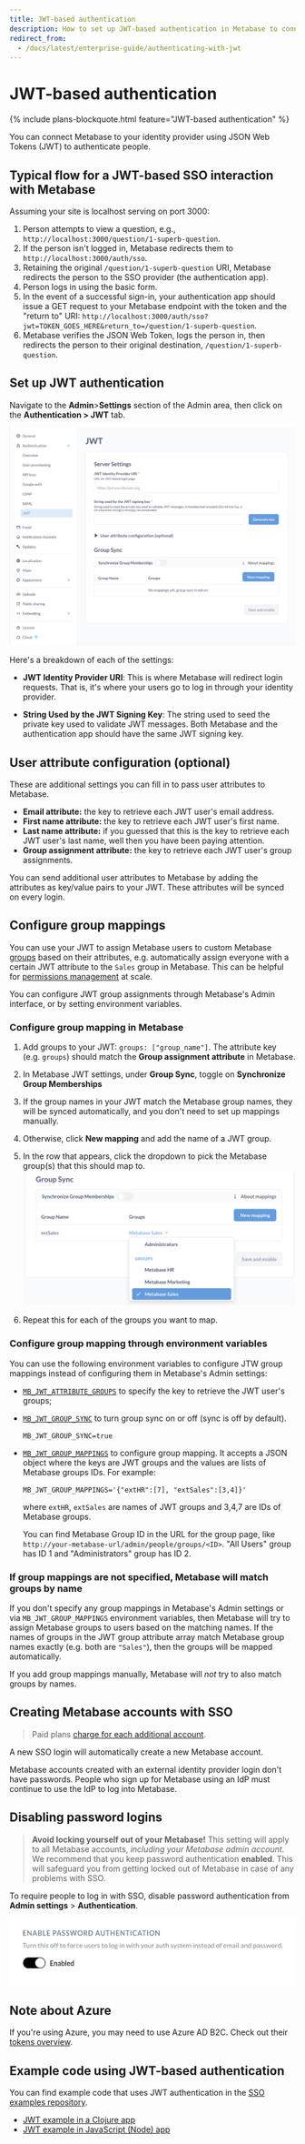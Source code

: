 ```yaml
---
title: JWT-based authentication
description: How to set up JWT-based authentication in Metabase to connect with your identity provider and manage user access.
redirect_from:
  - /docs/latest/enterprise-guide/authenticating-with-jwt
---
```


# JWT-based authentication

{% include plans-blockquote.html feature="JWT-based authentication" %}

You can connect Metabase to your identity provider using JSON Web Tokens (JWT) to authenticate people.

## Typical flow for a JWT-based SSO interaction with Metabase

Assuming your site is localhost serving on port 3000:

1. Person attempts to view a question, e.g., `http://localhost:3000/question/1-superb-question`.
2. If the person isn't logged in, Metabase redirects them to `http://localhost:3000/auth/sso`.
3. Retaining the original `/question/1-superb-question` URI, Metabase redirects the person to the SSO provider (the authentication app).
4. Person logs in using the basic form.
5. In the event of a successful sign-in, your authentication app should issue a GET request to your Metabase endpoint with the token and the "return to" URI: `http://localhost:3000/auth/sso?jwt=TOKEN_GOES_HERE&return_to=/question/1-superb-question`.
6. Metabase verifies the JSON Web Token, logs the person in, then redirects the person to their original destination, `/question/1-superb-question`.

## Set up JWT authentication

Navigate to the **Admin**>**Settings** section of the Admin area, then click on the **Authentication > JWT** tab.

![JWT form](images/JWT-auth-form.png)

Here's a breakdown of each of the settings:

- **JWT Identity Provider URI**: This is where Metabase will redirect login requests. That is, it's where your users go to log in through your identity provider.

- **String Used by the JWT Signing Key**: The string used to seed the private key used to validate JWT messages. Both Metabase and the authentication app should have the same JWT signing key.

## User attribute configuration (optional)

These are additional settings you can fill in to pass user attributes to Metabase.

- **Email attribute:** the key to retrieve each JWT user's email address.
- **First name attribute:** the key to retrieve each JWT user's first name.
- **Last name attribute:** if you guessed that this is the key to retrieve each JWT user's last name, well then you have been paying attention.
- **Group assignment attribute:** the key to retrieve each JWT user's group assignments.

You can send additional user attributes to Metabase by adding the attributes as key/value pairs to your JWT. These attributes will be synced on every login.

## Configure group mappings

You can use your JWT to assign Metabase users to custom Metabase [groups](./managing.md#groups) based on their attributes, e.g. automatically assign everyone with a certain JWT attribute to the `Sales` group in Metabase. This can be helpful for [permissions management](../permissions/introduction.md#key-points-regarding-permissions) at scale.

You can configure JWT group assignments through Metabase's Admin interface, or by setting environment variables.

### Configure group mapping in Metabase

1. Add groups to your JWT: `groups: ["group_name"]`. The attribute key (e.g. `groups`) should match the **Group assignment attribute** in Metabase.
1. In Metabase JWT settings, under **Group Sync**, toggle on **Synchronize Group Memberships**
1. If the group names in your JWT match the Metabase group names, they will be synced automatically, and you don't need to set up mappings manually.

1. Otherwise, click **New mapping** and add the name of a JWT group.
1. In the row that appears, click the dropdown to pick the Metabase group(s) that this should map to.
   ![Metabase JWT group mappings](./images/jwt-groups.png)
1. Repeat this for each of the groups you want to map.

### Configure group mapping through environment variables

You can use the following environment variables to configure JTW group mappings instead of configuring them in Metabase's Admin settings:

- [`MB_JWT_ATTRIBUTE_GROUPS`](../configuring-metabase/environment-variables.md#mb_jwt_attribute_groups) to specify the key to retrieve the JWT user's groups;

- [`MB_JWT_GROUP_SYNC`](../configuring-metabase/environment-variables.md#mb_jwt_group_sync) to turn group sync on or off (sync is off by default).

  ```
  MB_JWT_GROUP_SYNC=true
  ```

- [`MB_JWT_GROUP_MAPPINGS`](../configuring-metabase/environment-variables.md#mb_jwt_group_mappings) to configure group mapping. It accepts a JSON object where the keys are JWT groups and the values are lists of Metabase groups IDs. For example:

  ```
  MB_JWT_GROUP_MAPPINGS='{"extHR":[7], "extSales":[3,4]}'
  ```

  where `extHR`, `extSales` are names of JWT groups and 3,4,7 are IDs of Metabase groups.

  You can find Metabase Group ID in the URL for the group page, like `http://your-metabase-url/admin/people/groups/<ID>`. "All Users" group has ID 1 and "Administrators" group has ID 2.

### If group mappings are not specified, Metabase will match groups by name

If you don't specify any group mappings in Metabase's Admin settings or via `MB_JWT_GROUP_MAPPINGS` environment variables, then Metabase will try to assign Metabase groups to users based on the matching names. If the names of groups in the JWT group attribute array match Metabase group names exactly (e.g. both are `"Sales"`), then the groups will be mapped automatically.

If you add group mappings manually, Metabase will _not_ try to also match groups by names.

## Creating Metabase accounts with SSO

> Paid plans [charge for each additional account](../cloud/how-billing-works.md#what-counts-as-a-user-account).

A new SSO login will automatically create a new Metabase account.

Metabase accounts created with an external identity provider login don't have passwords. People who sign up for Metabase using an IdP must continue to use the IdP to log into Metabase.

## Disabling password logins

> **Avoid locking yourself out of your Metabase!** This setting will apply to all Metabase accounts, _including your Metabase admin account_. We recommend that you keep password authentication **enabled**. This will safeguard you from getting locked out of Metabase in case of any problems with SSO.

To require people to log in with SSO, disable password authentication from **Admin settings** > **Authentication**.

![Password disable](images/password-disable.png)

## Note about Azure

If you're using Azure, you may need to use Azure AD B2C. Check out their [tokens overview](https://docs.microsoft.com/en-us/azure/active-directory-b2c/tokens-overview).

## Example code using JWT-based authentication

You can find example code that uses JWT authentication in the [SSO examples repository](https://github.com/metabase/sso-examples).

- [JWT example in a Clojure app](https://github.com/metabase/sso-examples/tree/master/clj-jwt-example)
- [JWT example in JavaScript (Node) app](https://github.com/metabase/sso-examples/tree/master/nodejs-jwt-example)
